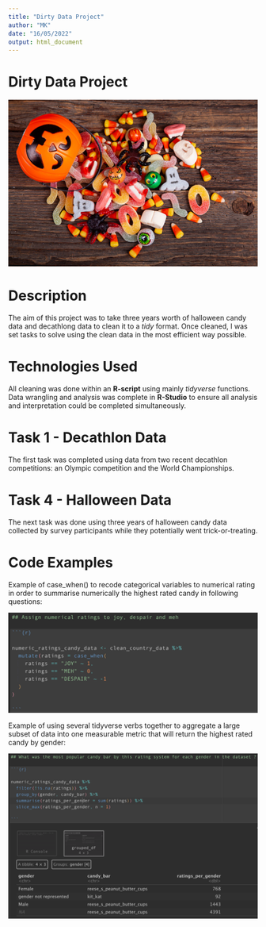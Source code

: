 ```yaml
---
title: "Dirty Data Project"
author: "MK"
date: "16/05/2022"
output: html_document
---
```

# Dirty Data Project

![](images/candy.jpeg)

# Description

The aim of this project was to take three years worth of halloween candy data and decathlong data to clean it to a _tidy_ format. Once cleaned, I was set tasks to solve using the clean data in the most efficient way possible.

# Technologies Used

All cleaning was done within an __R-script__ using mainly _tidyverse_ functions. Data wrangling and analysis was complete in __R-Studio__ to ensure all analysis and interpretation could be completed simultaneously.

# Task 1 - Decathlon Data

The first task was completed using data from two recent decathlon competitions: an Olympic competition and the World Championships.

# Task 4 - Halloween Data

The next task was done using three years of halloween candy data collected by survey participants while they potentially went trick-or-treating. 

# Code Examples

Example of case_when() to recode categorical variables to numerical rating in order to summarise numerically the highest rated candy in following questions:

![](images/case_when.png)

Example of using several tidyverse verbs together to aggregate a large subset of data into one measurable metric that will return the highest rated candy by gender:

![](images/summarise.png)
